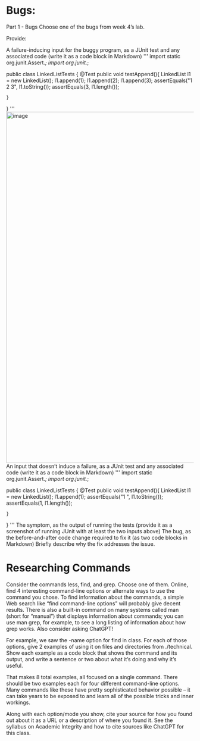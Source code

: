 # Bugs:
Part 1 - Bugs
Choose one of the bugs from week 4’s lab.

Provide:

A failure-inducing input for the buggy program, as a JUnit test and any associated code (write it as a code block in Markdown)
'''
import static org.junit.Assert.*;
import org.junit.*;

public class LinkedListTests {
	@Test
    public void testAppend(){
        LinkedList l1 = new LinkedList();
        l1.append(1);
        l1.append(2);
        l1.append(3);
        assertEquals("1 2 3", l1.toString());
        assertEquals(3, l1.length());

    }
}
'''
<img width="944" alt="image" src="https://github.com/EmmaBeai/cse15l-lab-reports/assets/129473980/687fce32-5c50-4d35-a1fa-f790c4c42e5d">
An input that doesn’t induce a failure, as a JUnit test and any associated code (write it as a code block in Markdown)
'''
import static org.junit.Assert.*;
import org.junit.*;

public class LinkedListTests {
	@Test
    public void testAppend(){
        LinkedList l1 = new LinkedList();
        l1.append(1);
        assertEquals("1 ", l1.toString());
        assertEquals(1, l1.length());

    }
}
'''
The symptom, as the output of running the tests (provide it as a screenshot of running JUnit with at least the two inputs above)
The bug, as the before-and-after code change required to fix it (as two code blocks in Markdown)
Briefly describe why the fix addresses the issue.




# Researching Commands
Consider the commands less, find, and grep. Choose one of them. Online, find 4 interesting command-line options or alternate ways to use the command you chose. To find information about the commands, a simple Web search like “find command-line options” will probably give decent results. There is also a built-in command on many systems called man (short for “manual”) that displays information about commands; you can use man grep, for example, to see a long listing of information about how grep works. Also consider asking ChatGPT!

For example, we saw the -name option for find in class. For each of those options, give 2 examples of using it on files and directories from ./technical. Show each example as a code block that shows the command and its output, and write a sentence or two about what it’s doing and why it’s useful.

That makes 8 total examples, all focused on a single command. There should be two examples each for four different command-line options. Many commands like these have pretty sophisticated behavior possible – it can take years to be exposed to and learn all of the possible tricks and inner workings.

Along with each option/mode you show, cite your source for how you found out about it as a URL or a description of where you found it. See the syllabus on Academic Integrity and how to cite sources like ChatGPT for this class.
